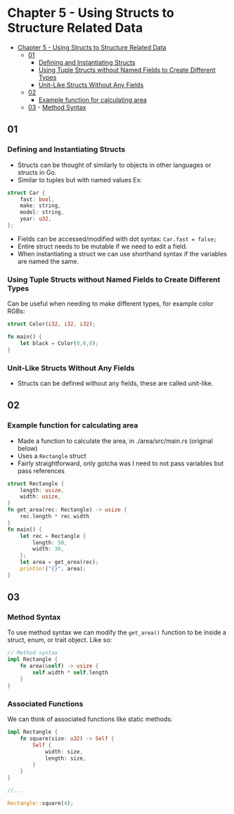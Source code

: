 # Chapter 5 - Using Structs to Structure Related Data

<!--toc:start-->

- [Chapter 5 - Using Structs to Structure Related Data](#chapter-5-using-structs-to-structure-related-data)
  - [01](#01)
    - [Defining and Instantiating Structs](#defining-and-instantiating-structs)
    - [Using Tuple Structs without Named Fields to Create Different Types](#using-tuple-structs-without-named-fields-to-create-different-types)
    - [Unit-Like Structs Without Any Fields](#unit-like-structs-without-any-fields)
  - [02](#02)
    - [Example function for calculating area](#example-function-for-calculating-area)
  - [03](#03) - [Method Syntax](#method-syntax)
  <!--toc:end-->

## 01

### Defining and Instantiating Structs

- Structs can be thought of similarly to objects in other languages or structs in Go.
- Similar to tuples but with named values
  Ex:

```rust
struct Car {
    fast: bool,
    make: string,
    model: string,
    year: u32,
};
```

- Fields can be accessed/modified with dot syntax: `Car.fast = false;`
- Entire struct needs to be mutable if we need to edit a field.
- When instantiating a struct we can use shorthand syntax if the variables are named the same.

### Using Tuple Structs without Named Fields to Create Different Types

Can be useful when needing to make different types, for example color RGBs:

```rust
struct Color(i32, i32, i32);

fn main() {
    let black = Color(0,0,0);
}
```

### Unit-Like Structs Without Any Fields

- Structs can be defined without any fields, these are called unit-like.

## 02

### Example function for calculating area

- Made a function to calculate the area, in ./area/src/main.rs (original below)
- Uses a `Rectangle` struct
- Fairly straightforward, only gotcha was I need to not pass variables but pass references

```rust
struct Rectangle {
    length: usize,
    width: usize,
}
fn get_area(rec: Rectangle) -> usize {
    rec.length * rec.width
}
fn main() {
    let rec = Rectangle {
        length: 50,
        width: 30,
    };
    let area = get_area(rec);
    println!("{}", area);
}
```

## 03

### Method Syntax

To use method syntax we can modify the `get_area()` function to be inside a struct, enum, or trait object. Like so:

```rust
// Method syntax
impl Rectangle {
    fn area(&self) -> usize {
        self.width * self.length
    }
}
```

### Associated Functions

We can think of associated functions like static methods:

```rust
impl Rectangle {
    fn square(size: u32) -> Self {
        Self {
            width: size,
            length: size,
        }
    }
}

//...

Rectangle::square(4);
```

